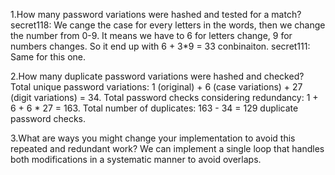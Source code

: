 1.How many password variations were hashed and tested for a match?
secret118: 
We cange the case for every letters in the words, then we change the number from 0-9. It means we have to 6 for letters change, 9 for numbers changes. So it end up with 6 + 3*9 = 33 conbinaiton. 
secret111:
Same for this one. 

2.How many duplicate password variations were hashed and checked?
Total unique password variations: 1 (original) + 6 (case variations) + 27 (digit variations) = 34.
Total password checks considering redundancy: 1 + 6 + 6 * 27 = 163.
Total number of duplicates: 163 - 34 = 129 duplicate password checks.

3.What are ways you might change your implementation to avoid this repeated and redundant work?
We can implement a single loop that handles both modifications in a systematic manner to avoid overlaps. 
